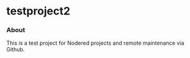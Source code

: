 testproject2
============

### About

This is a test project for Nodered projects and remote maintenance via Github.
